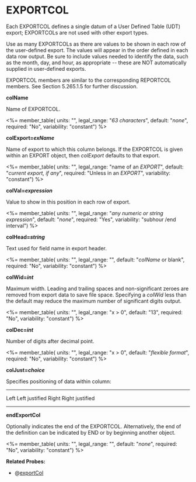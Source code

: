 # EXPORTCOL

Each EXPORTCOL defines a single datum of a User Defined Table (UDT) export; EXPORTCOLs are not used with other export types.

Use as many EXPORTCOLs as there are values to be shown in each row of the user-defined export. The values will appear in the order defined in each data row output. Be sure to include values needed to identify the data, such as the month, day, and hour, as appropriate -- these are NOT automatically supplied in user-defined exports.

EXPORTCOL members are similar to the corresponding REPORTCOL members. See Section 5.265.1.5 for further discussion.

**colName**

Name of EXPORTCOL.

<%= member_table(
  units: "",
  legal_range: "*63 characters*",
  default: "*none*",
  required: "No",
  variability: "constant")
  %>

**colExport=*exName***

Name of export to which this column belongs. If the EXPORTCOL is given within an EXPORT object, then *colExport* defaults to that export.

<%= member_table(
  units: "",
  legal_range: "name of an *EXPORT*",
  default: "*current export, if any*",
  required: "Unless in an *EXPORT*",
  variability: "constant")
  %>

**colVal=*expression***

Value to show in this position in each row of export.

<%= member_table(
  units: "",
  legal_range: "*any numeric or string expression*",
  default: "*none*",
  required: "Yes",
  variability: "subhour /end interval")
  %>

**colHead=*string***

Text used for field name in export header.

<%= member_table(
  units: "",
  legal_range: "",
  default: "*colName* or blank",
  required: "No",
  variability: "constant")
  %>

**colWid=*int***

Maximum width. Leading and trailing spaces and non-significant zeroes are removed from export data to save file space. Specifying a *colWid* less than the default may reduce the maximum number of significant digits output.

<%= member_table(
  units: "",
  legal_range: "x $>$ 0",
  default: "13",
  required: "No",
  variability: "constant")
  %>

**colDec=*int***

Number of digits after decimal point.

<%= member_table(
  units: "",
  legal_range: "x $>$ 0",
  default: "*flexible format*",
  required: "No",
  variability: "constant")
  %>

**colJust=*choice***

Specifies positioning of data within column:

  ------- -----------------
  Left    Left justified
  Right   Right justified
  ------- -----------------

**endExportCol**

Optionally indicates the end of the EXPORTCOL. Alternatively, the end of the definition can be indicated by END or by beginning another object.

<%= member_table(
  units: "",
  legal_range: "",
  default: "*none*",
  required: "No",
  variability: "constant")
  %>

**Related Probes:**

- @[exportCol](#p_exportcol)
